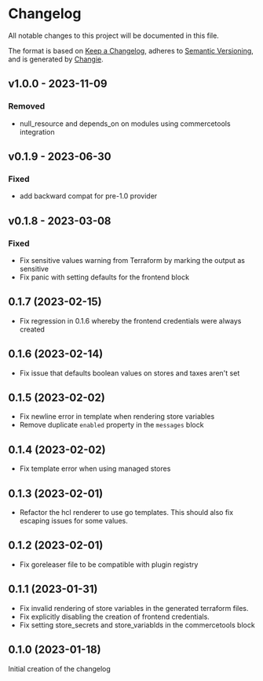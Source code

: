 # Changelog
All notable changes to this project will be documented in this file.

The format is based on [Keep a Changelog](https://keepachangelog.com/en/1.0.0/),
adheres to [Semantic Versioning](https://semver.org/spec/v2.0.0.html),
and is generated by [Changie](https://github.com/miniscruff/changie).


## v1.0.0 - 2023-11-09
### Removed
* null_resource and depends_on on modules using commercetools integration

## v0.1.9 - 2023-06-30
### Fixed
* add backward compat for pre-1.0 provider

## v0.1.8 - 2023-03-08
### Fixed
* Fix sensitive values warning from Terraform by marking the output as sensitive
* Fix panic with setting defaults for the frontend block

## 0.1.7 (2023-02-15)
 - Fix regression in 0.1.6 whereby the frontend credentials were always created

## 0.1.6 (2023-02-14)
 - Fix issue that defaults boolean values on stores and taxes aren't set

## 0.1.5 (2023-02-02)
 - Fix newline error in template when rendering store variables
 - Remove duplicate `enabled` property in the `messages` block

## 0.1.4 (2023-02-02)
 - Fix template error when using managed stores

## 0.1.3 (2023-02-01)
 - Refactor the hcl renderer to use go templates. This should also fix escaping
   issues for some values.

## 0.1.2 (2023-02-01)
 - Fix goreleaser file to be compatible with plugin registry

## 0.1.1 (2023-01-31)
 - Fix invalid rendering of store variables in the generated terraform files.
 - Fix explicitly disabling the creation of frontend credentials.
 - Fix setting store_secrets and store_variablds in the commercetools block

## 0.1.0 (2023-01-18)
Initial creation of the changelog
